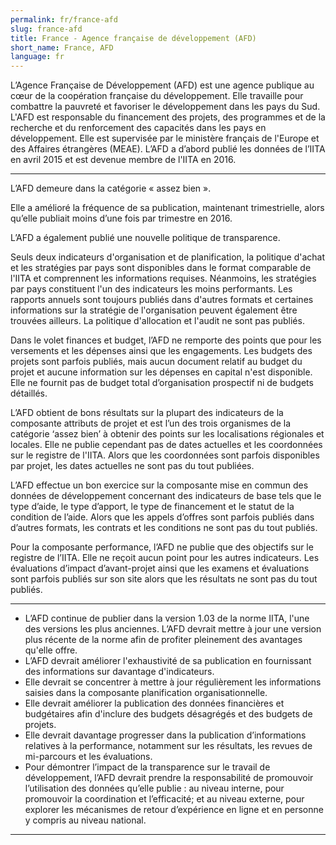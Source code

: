```yaml
---
permalink: fr/france-afd
slug: france-afd
title: France - Agence française de développement (AFD)
short_name: France, AFD
language: fr
---
```


L’Agence Française de Développement (AFD) est une agence publique au cœur de la coopération française du développement. Elle travaille pour combattre la pauvreté et favoriser le développement dans les pays du Sud. L'AFD est responsable du financement des projets, des programmes et de la recherche et du renforcement des capacités dans les pays en développement. Elle est supervisée par le ministère français de l'Europe et des Affaires étrangères (MEAE). L’AFD a d’abord publié les données de l’IITA en avril 2015 et est devenue membre de l'IITA en 2016.

---

L’AFD demeure dans la catégorie « assez bien ».

Elle a amélioré la fréquence de sa publication, maintenant trimestrielle, alors qu’elle publiait moins d’une fois par trimestre en 2016.

L’AFD a également publié une nouvelle politique de transparence.

Seuls deux indicateurs d'organisation et de planification, la politique d'achat et les stratégies par pays sont disponibles dans le format comparable de l'IITA et comprennent les informations requises. Néanmoins, les stratégies par pays constituent l'un des indicateurs les moins performants. Les rapports annuels sont toujours publiés dans d'autres formats et certaines informations sur la stratégie de l'organisation peuvent également être trouvées ailleurs.  La politique d'allocation et l'audit ne sont pas publiés.

Dans le volet finances et budget, l’AFD ne remporte des points que pour les versements et les dépenses ainsi que les engagements. Les budgets des projets sont parfois publiés, mais aucun document relatif au budget du projet et aucune information sur les dépenses en capital n'est disponible. Elle ne fournit pas de budget total d’organisation prospectif ni de budgets détaillés.

L’AFD obtient de bons résultats sur la plupart des indicateurs de la composante attributs de projet et est l’un des trois organismes de la catégorie ‘assez bien’ à obtenir des points sur les localisations régionales et locales. Elle ne publie cependant pas de dates actuelles et les coordonnées sur le registre de l'IITA. Alors que les coordonnées sont parfois disponibles par projet, les dates actuelles ne sont pas du tout publiées.

L’AFD effectue un bon exercice sur la composante mise en commun des données de développement concernant des indicateurs de base tels que le type d’aide, le type d’apport, le type de financement et le statut de la condition de l’aide. Alors que les appels d’offres sont parfois publiés dans d’autres formats, les contrats et les conditions ne sont pas du tout publiés.

Pour la composante performance, l’AFD ne publie que des objectifs sur le registre de l’IITA. Elle ne reçoit aucun point pour les autres indicateurs. Les évaluations d’impact d’avant-projet ainsi que les examens et évaluations sont parfois publiés sur son site alors que les résultats ne sont pas du tout publiés.

---

 * L’AFD continue de publier dans la version 1.03 de la norme IITA, l'une des versions les plus anciennes. L’AFD devrait mettre à jour une version plus récente de la norme afin de profiter pleinement des avantages qu'elle offre.
 * L’AFD devrait améliorer l'exhaustivité de sa publication en fournissant des informations sur davantage d'indicateurs.
 * Elle devrait se concentrer à mettre à jour régulièrement les informations saisies dans la composante planification organisationnelle.
 * Elle devrait améliorer la publication des données financières et budgétaires afin d'inclure des budgets désagrégés et des budgets de projets.
 * Elle devrait davantage progresser dans la publication d’informations relatives à la performance, notamment sur les résultats, les revues de mi-parcours et les évaluations.
 * Pour démontrer l’impact de la transparence sur le travail de développement, l’AFD devrait prendre la responsabilité de promouvoir l’utilisation des données qu’elle publie : au niveau interne, pour promouvoir la coordination et l’efficacité; et au niveau externe, pour explorer les mécanismes de retour d’expérience en ligne et en personne y compris au niveau national.

---
